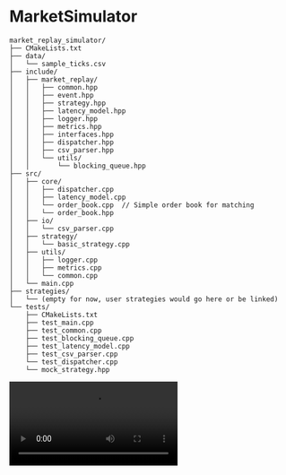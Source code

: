 # MarketSimulator
```
market_replay_simulator/
├── CMakeLists.txt
├── data/
│   └── sample_ticks.csv
├── include/
│   ├── market_replay/
│   │   ├── common.hpp
│   │   ├── event.hpp
│   │   ├── strategy.hpp
│   │   ├── latency_model.hpp
│   │   ├── logger.hpp
│   │   ├── metrics.hpp
│   │   ├── interfaces.hpp
│   │   ├── dispatcher.hpp
│   │   ├── csv_parser.hpp
│   │   └── utils/
│   │       └── blocking_queue.hpp
├── src/
│   ├── core/
│   │   ├── dispatcher.cpp
│   │   ├── latency_model.cpp
│   │   └── order_book.cpp  // Simple order book for matching
│   │   └── order_book.hpp
│   ├── io/
│   │   └── csv_parser.cpp
│   ├── strategy/
│   │   └── basic_strategy.cpp
│   ├── utils/
│   │   ├── logger.cpp
│   │   ├── metrics.cpp
│   │   └── common.cpp
│   └── main.cpp
├── strategies/
│   └── (empty for now, user strategies would go here or be linked)
└── tests/
    ├── CMakeLists.txt
    ├── test_main.cpp
    ├── test_common.cpp
    ├── test_blocking_queue.cpp
    ├── test_latency_model.cpp
    ├── test_csv_parser.cpp
    └── test_dispatcher.cpp
    └── mock_strategy.hpp
```

<video controls>
  <source src="https://raw.githubusercontent.com/alshodiev/MarketSimulator/main/assets/market_replay.mov" type="video/mp4">
  Your browser does not support the video tag.
</video>